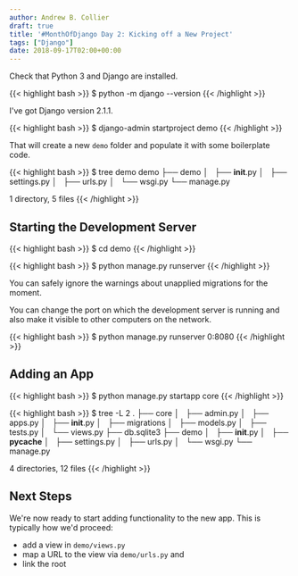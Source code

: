 ```yaml
---
author: Andrew B. Collier
draft: true
title: '#MonthOfDjango Day 2: Kicking off a New Project'
tags: ["Django"]
date: 2018-09-17T02:00+00:00
---
```


<!-- https://docs.djangoproject.com/en/2.1/intro/tutorial01/ -->

Check that Python 3 and Django are installed.

{{< highlight bash >}}
$ python -m django --version
{{< /highlight >}}

I've got Django version 2.1.1.

{{< highlight bash >}}
$ django-admin startproject demo
{{< /highlight >}}

That will create a new `demo` folder and populate it with some boilerplate code.

{{< highlight bash >}}
$ tree demo
demo
├── demo
│   ├── __init__.py
│   ├── settings.py
│   ├── urls.py
│   └── wsgi.py
└── manage.py

1 directory, 5 files
{{< /highlight >}}

## Starting the Development Server

{{< highlight bash >}}
$ cd demo
{{< /highlight >}}

{{< highlight bash >}}
$ python manage.py runserver
{{< /highlight >}}

You can safely ignore the warnings about unapplied migrations for the moment.

You can change the port on which the development server is running and also make it visible to other computers on the network.

{{< highlight bash >}}
$ python manage.py runserver 0:8080
{{< /highlight >}}

## Adding an App

{{< highlight bash >}}
$ python manage.py startapp core
{{< /highlight >}}

{{< highlight bash >}}
$ tree -L 2
.
├── core
│   ├── admin.py
│   ├── apps.py
│   ├── __init__.py
│   ├── migrations
│   ├── models.py
│   ├── tests.py
│   └── views.py
├── db.sqlite3
├── demo
│   ├── __init__.py
│   ├── __pycache__
│   ├── settings.py
│   ├── urls.py
│   └── wsgi.py
└── manage.py

4 directories, 12 files
{{< /highlight >}}

## Next Steps

We're now ready to start adding functionality to the new app. This is typically how we'd proceed:

- add a view in `demo/views.py`
- map a URL to the view via `demo/urls.py` and
- link the root 